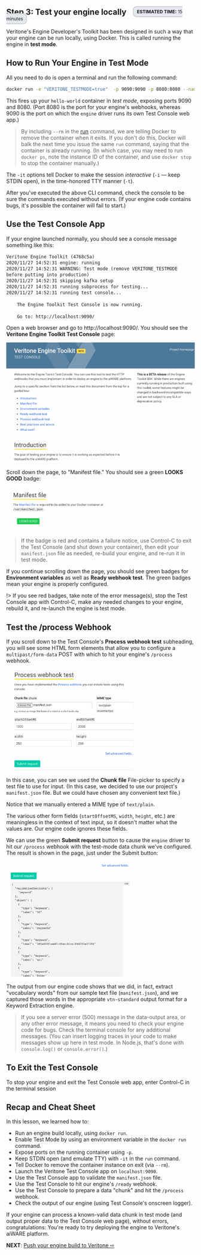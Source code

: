 <!-- markdownlint-disable -->

<style>
aside  {
  border-style: solid;
  border-radius: 9px;
  border-width: 2.2px;
  border-color:#ccc;
  padding: 5px;
  background: #e6e8ef;
}

aside.small {
  display:inline;
  font-size:9pt;
  position:relative; top:-4px;
}

.topruled {
  border-top-width: 1.2px;
  border-top-style: solid;
  border-top-color: rgb(76, 76, 100);
  line-height:45%;
}
.bottomruled {
  border-bottom-width: 1.2px;
  border-bottom-style: solid;
  border-bottom-color: rgb(76, 76, 100);
  line-height:45%;
}
</style>
<h2 style="display: inline;">Step 3: Test your engine locally &nbsp;</h2>&nbsp;&nbsp;<aside class="small">
<b>ESTIMATED TIME:</b> 15 minutes </aside> &nbsp;

<!-- DISABLE VIDEO
<div style="width: 35%">
<iframe src="https://player.vimeo.com/video/375527735?color=ff9933&title=0&byline=0&portrait=0" style="border:0;top:0;left:0;width:75%;height:75%;" allow="autoplay; fullscreen" allowfullscreen></iframe></div>
<script src="https://player.vimeo.com/api/player.js"></script>
-->

Veritone's Engine Developer's Toolkit has been designed in such a way that your engine can be run locally, using Docker. This is called running the engine in **test mode**.

## How to Run Your Engine in Test Mode

All you need to do is open a terminal and run the following command:

```bash
docker run -e "VERITONE_TESTMODE=true"  -p 9090:9090 -p 8080:8080 --name hello-world --rm -it hello-world
```

This fires up your `hello-world` container in _test mode_, exposing ports 9090 and 8080. (Port 8080 is the port for your engine's webhooks, whereas 9090 is the port on which the `engine` driver runs its own Test Console web app.)

> By including `--rm` in the [run](https://docs.docker.com/engine/reference/commandline/run/) command, we are telling Docker to remove the container when it exits.
If you don't do this, Docker will balk the next time you issue the same `run` command, saying that the container is already running.
(In which case, you may need to run `docker ps`, note the instance ID of the container, and use `docker stop` to stop the container manually.)

The `-it` options tell Docker to make the session _interactive_ (`-i` &mdash; keep STDIN open), in the time-honored TTY manner (`-t`).
 
After you've executed the above CLI command, check the console to be sure the commands executed without errors. (If your engine code contains bugs, it's possible the container will fail to start.)

## Use the Test Console App

If your engine launched normally, you should see a console message something like this:

```pre
Veritone Engine Toolkit (4768c5a)
2020/11/27 14:52:31 engine: running
2020/11/27 14:52:31 WARNING: Test mode (remove VERITONE_TESTMODE before putting into production)
2020/11/27 14:52:31 skipping kafka setup
2020/11/27 14:52:31 running subprocess for testing...
2020/11/27 14:52:31 running test console...

	The Engine Toolkit Test Console is now running.

	Go to: http://localhost:9090/
```

Open a web browser and go to http://localhost:9090/. You should see the **Veritone Engine Toolkit Test Console** page:

![Test console home page](TestConsole-1.png)

Scroll down the page, to "Manifest file." You should see a green **LOOKS GOOD** badge:

![Test console manifest badge](TestConsole-2.png)

> If the badge is red and contains a failure notice, use Control-C to exit the Test Console (and shut down your container), then edit your `manifest.json` file as needed, re-build your engine, and re-run it in test mode. 

If you continue scrolling down the page, you should see green badges for **Environment variables** as well as **Ready webhook test**. The green badges mean your engine is properly configured. 

!> If you see red badges, take note of the error message(s), stop the Test Console app with Control-C, make any needed changes to your engine, rebuild it, and re-launch the engine is test mode.

## Test the /process Webhook

If you scroll down to the Test Console's **Process webhook test** subheading,
you will see some HTML form elements that allow you to configure a `multipast/form-data` POST with which to hit your engine's `/process` webhook.

![Test Console form elements](TestConsole-3.png)

In this case, you can see we used the **Chunk file** File-picker to specify a test file to use for input. (In this case, we decided to use our project's `manifest.json` file. But we could have chosen any convenient text file.)

Notice that we manually entered a MIME type of `text/plain`.

The various other form fields (`startOffsetMS`, `width`, `height`, etc.) are meaningless in the context of text input, so it doesn't matter what the values are. Our engine code ignores these fields.

We can use the green **Submit request** button to cause the `engine` driver to hit our `/process` webhook with the test-mode data chunk we've configured. The result is shown in the page, just under the Submit button:

![Test Console process results](TestConsole-4.png)

The output from our engine code shows that we did, in fact, extract "vocabulary words" from our sample text file (`manifest.json`), and we captured those words in the appropriate `vtn-standard` output format for a Keyword Extraction engine.

> If you see a server error (500) message in the data-output area, or any other error message, it means you need to check your engine code for bugs.
Check the terminal console for any additional messages. (You can insert logging traces in your code to make messages show up here in test mode. In Node.js, that's done with `console.log()` or `console.error()`.)

## To Exit the Test Console

To stop your engine and exit the Test Console web app, enter Control-C in the terminal session

## Recap and Cheat Sheet

In this lesson, we learned how to: 
* Run an engine build locally, using `docker run`.
* Enable Test Mode by using an environment variable in the `docker run` command.
* Expose ports on the running container using `-p`.
* Keep STDIN open (and emulate TTY) with `-it` in the `run` command.
* Tell Docker to remove the container instance on exit (via `--rm`).
* Launch the Veritone Test Console app on `localhost:9090`.
* Use the Test Console app to validate the `manifest.json` file.
* Use the Test Console to hit our engine's `/ready` webhook.
* Use the Test Console to prepare a data "chunk" and hit the `/process` webhook.
* Check the output of our engine (using Test Console's onscreen logger).

If your engine can process a known-valid data chunk in test mode (and output proper data to the Test Console web page), without errors, congratulations: You're ready to try deploying the engine to Veritone's aiWARE platform.

**NEXT**: [Push your engine build to Veritone ⇨](/developer/engines/tutorial/engine-tutorial-step-4) 

